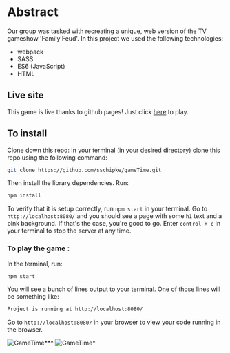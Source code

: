# Abstract

Our group was tasked with recreating a unique, web version of the TV gameshow 'Family Feud'. In this project we used the following technologies:

- webpack
- SASS
- ES6 (JavaScript)
- HTML

## Live site
This game is live thanks to github pages! Just click [here](https://sschipke.github.io/gameTime/) to play.

## To install

Clone down this repo:
In your terminal (in your desired directory) clone this repo using the following command:
```bash
git clone https://github.com/sschipke/gameTime.git
```

Then install the library dependencies. Run:

```bash
npm install
```

To verify that it is setup correctly, run `npm start` in your terminal. Go to `http://localhost:8080/` and you should see a page with some `h1` text and a pink background. If that's the case, you're good to go. Enter `control + c` in your terminal to stop the server at any time.

### To play the game :

In the terminal, run:

```bash
npm start
```

You will see a bunch of lines output to your terminal. One of those lines will be something like:

```bash
Project is running at http://localhost:8080/
```

Go to `http://localhost:8080/` in your browser to view your code running in the browser.

![GameTime***](https://user-images.githubusercontent.com/49107377/64707435-3ad56500-d470-11e9-8461-768f349c07eb.gif)
![GameTime*](https://user-images.githubusercontent.com/49107377/64707419-3315c080-d470-11e9-9a3a-c131d6a63930.gif)
